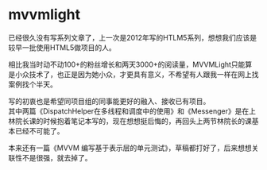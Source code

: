 # mvvmlight

已经很久没有写系列文章了，上一次是2012年写的HTLM5系列，想想我们应该是较早一批使用HTML5做项目的人。

相比我当时动不动100+的粉丝增长和两天3000+的阅读量，MVVMLight只能算是小众技术了，也正是因为她小众，才更具有意义，不希望有人跟我一样在网上找案例找个半天。

写的初衷也是希望同项目组的同事能更好的融入、接收已有项目。\
其中两篇《DispatchHelper在多线程和调度中的使用》和《Messenger》是在上林院长课的时候抱着笔记本写的，现在想想挺后悔的，再回头上两节林院长的课基本已经不可能了。

本来还有一篇《MVVM 编写基于表示层的单元测试》，草稿都打好了，后来想想关联性不是很强，就去掉了。
